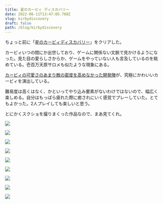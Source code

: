 ```yaml
---
title: 星のカービィ ディスカバリー
date: 2022-06-11T13:47:05.768Z
slug: kirbydiscovery
draft: false
path: /blog/kirbydiscovery
---
```

ちょっと前に「[星のカービィディスカバリー](https://www.nintendo.co.jp/switch/arzga/index.html)」をクリアした。

カービィいつの間にか出世しており、ゲームに関係ない文脈で見かけるようになった。見た目の愛らしさからか、ゲームをやっていない人も言及しているのを眺めている。壱百万天原サロメも似たような現象にある。

[カービィの可愛さのあまり敵の密度を高めなかった開発陣](https://www.nintendo.co.jp/interview/arzga/index.html)が、究極にかわいいカービィを演出している。

難易度は高くはなく、かといってやり込み要素がないわけではないので、幅広く楽しめる。自分はもっぱら疲れた際に癒されにいく感覚でプレーしていた。とてもよかった。2人プレイしても楽しいと思う。

とにかくスクショを撮りまくった作品なので、まあ見てくれ。

![](https://i.imgur.com/cntjoLG.jpg)

![](https://i.imgur.com/xBGL2IR.jpg)

![](https://i.imgur.com/HIT0JRV.jpg)

![](https://i.imgur.com/4J4NhUZ.jpg)

![](https://i.imgur.com/7jg0meq.jpg)

![](https://i.imgur.com/Kd3jNOS.jpg)

![](https://i.imgur.com/90U3gV1.jpg)

![](https://i.imgur.com/5wqz2p2.jpg)

<a href="https://www.amazon.co.jp/dp/B09Q5GM5PQ?th=1&linkCode=li2&tag=hawkingkami-22&linkId=0eacb925a6f8db4e242debb0429eaac5&language=ja_JP&ref_=as_li_ss_il" target="_blank"><img border="0" src="//ws-fe.amazon-adsystem.com/widgets/q?_encoding=UTF8&ASIN=B09Q5GM5PQ&Format=_SL160_&ID=AsinImage&MarketPlace=JP&ServiceVersion=20070822&WS=1&tag=hawkingkami-22&language=ja_JP" ></a><img src="https://ir-jp.amazon-adsystem.com/e/ir?t=hawkingkami-22&language=ja_JP&l=li2&o=9&a=B09Q5GM5PQ" width="1" height="1" border="0" alt="" style="border:none !important; margin:0px !important;" />